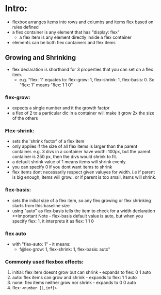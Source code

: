 # Intro:
- flexbox arranges items into rows and columbs and items flex based on rules defined
- a flex container is any element that has "display: flex"
    - a flex item is any element directly inside a flex container
- elements can be both flex containers and flex items

##  Growing and Shrinking

- flex declaration is shorthand for 3 properties that you can set on a flex item.   
    - e.g. "flex: 1" equates to: flex-grow: 1, flex-shrink: 1, flex-basis: 0. So "flex: 1" means "flex: 1 1 0"

### flex-grow:
- expects a single number and it the growth factpr
- a flex of 2 to a particular dic in a container will make it grow 2x the size of the others

### Flex-shrink:
- sets the 'shrink factor' of a flex item
- only applies if the size of all flex items is larger than the parent container. e.g. 3 divs in a container have width: 100px, but the parent container is 250 px, then the divs would shrink to fit.
- a default shrink value of 1 means items will shrink evenly.
- you can specify 0 if you dont want items to shrink
- flex items dont necessarily respect given valuyes for width. i.e if parent is big enough, items will grow.. or if parent is too small, items will shrink.

### flex-basis:
- sets the initial size of a flex item, so any flex growing or flex shrinking starts from this baseline size
- using "auto" as flex-basis tells the item to check for a width declaration
**Important Note - flex-basis default value is auto, but when you specify flex: 1, it interprets it as flex: 1 1 0

### flex auto
- with "flex-auto: 1" - it means:
    - f@lex-grow: 1, flex-shrink: 1, flex-basis: auto"

### Commonly used flexbox effects:
1) initial: flex item doesnt grow but can shrink - expands to flex: 0 1 auto
2) auto: flex items can grow and shrink - expands to flex: 1 1 auto
3) none: flex items neither grow nor shrink - expands to 0 0 auto
4) flex: ```<number [1,inf]> ```
